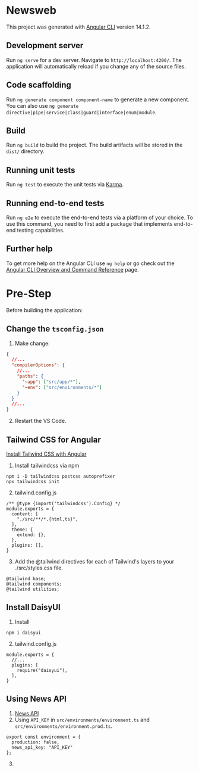 # Newsweb

This project was generated with [Angular CLI](https://github.com/angular/angular-cli) version 14.1.2.

## Development server

Run `ng serve` for a dev server. Navigate to `http://localhost:4200/`. The application will automatically reload if you change any of the source files.

## Code scaffolding

Run `ng generate component component-name` to generate a new component. You can also use `ng generate directive|pipe|service|class|guard|interface|enum|module`.

## Build

Run `ng build` to build the project. The build artifacts will be stored in the `dist/` directory.

## Running unit tests

Run `ng test` to execute the unit tests via [Karma](https://karma-runner.github.io).

## Running end-to-end tests

Run `ng e2e` to execute the end-to-end tests via a platform of your choice. To use this command, you need to first add a package that implements end-to-end testing capabilities.

## Further help

To get more help on the Angular CLI use `ng help` or go check out the [Angular CLI Overview and Command Reference](https://angular.io/cli) page.


# Pre-Step

Before building the application: 

## Change the `tsconfig.json`
1. Make change:
```json
{
  //...
  "compilerOptions": {
    //...
    "paths": {
      "~app": ["src/app/*"],
      "~env": ["src/environments/*"]
    }
  }
  //...
}
```
2. Restart the VS Code.


## Tailwind CSS for Angular

[Install Tailwind CSS with Angular](https://tailwindcss.com/docs/guides/angular)

1. Install tailwindcss via npm
```
npm i -D tailwindcss postcss autoprefixer
npx tailwindcss init
```

2. tailwind.config.js
```
/** @type {import('tailwindcss').Config} */
module.exports = {
  content: [
    "./src/**/*.{html,ts}",
  ],
  theme: {
    extend: {},
  },
  plugins: [],
}
```

3. Add the @tailwind directives for each of Tailwind's layers to your ./src/styles.css file.
```
@tailwind base;
@tailwind components;
@tailwind utilities;
```

## Install DaisyUI 

1. Install
```
npm i daisyui
```

2. tailwind.config.js
```
module.exports = {
  //...
  plugins: [
    require("daisyui"),
  ],
}
```

## Using News API

1. [News API](https://newsapi.org/account)
2. Using `API_KEY` in `src/environments/environment.ts` and `src/environments/environment.prod.ts`.
```
export const environment = {
  production: false,
  news_api_key: "API_KEY"
};
```
3. 
